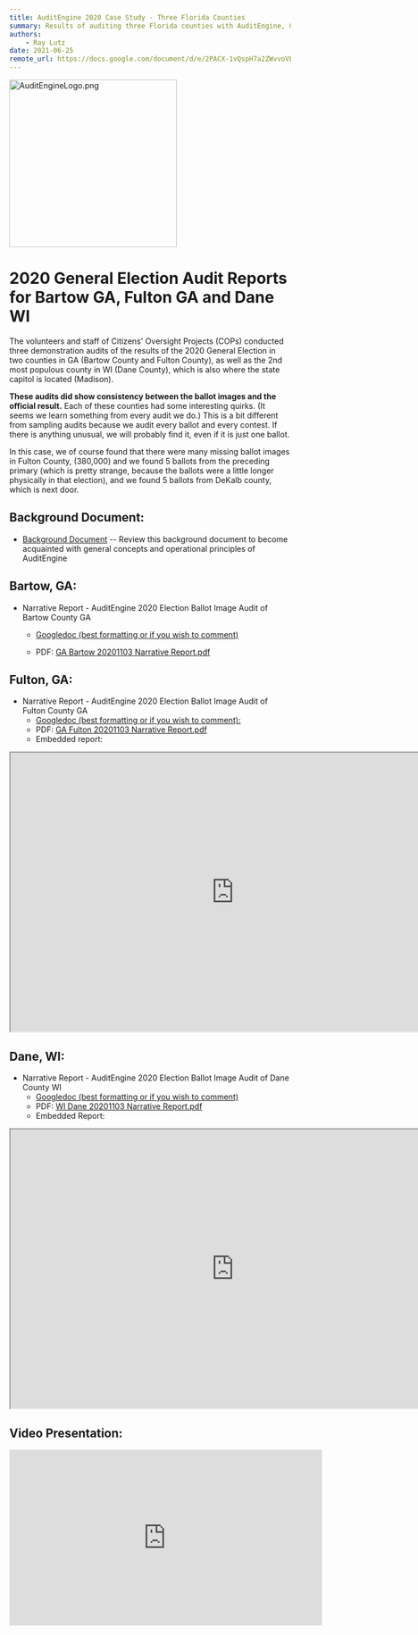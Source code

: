 ```yaml
---
title: AuditEngine 2020 Case Study - Three Florida Counties
summary: Results of auditing three Florida counties with AuditEngine, Collier, Volusia and St. Lucie Counties.
authors:
    - Ray Lutz
date: 2021-06-25
remote_url: https://docs.google.com/document/d/e/2PACX-1vQspH7a2ZWvvoVLPidaRmiVzPWicJ--MMq28g75bWJMMNvb8HwvB8AZP7jmflQVRAgpyli0pBbUJu5b/pub
---
```

<link rel="icon" type="image/x-icon" href="https://mapper.auditengine.org/assets/images/A.png">
<img src="https://copswiki.org/w/pub/Common/AuditEngine/AuditEngineLogo.png" alt="AuditEngineLogo.png" width='300' />

# 2020 General Election Audit Reports for Bartow GA, Fulton GA and Dane WI

The volunteers and staff of Citizens' Oversight Projects (COPs) conducted three demonstration audits of the results of the 2020 General Election in two counties in GA (Bartow County and Fulton County), as well as the 2nd most populous county in WI (Dane County), which is also where the state capitol is located (Madison).

**These audits did show consistency between the ballot images and the official result.** Each of these counties had some interesting quirks. (It seems we learn something from every audit we do.) This is a bit different from sampling audits because we audit every ballot and every contest. If there is anything unusual, we will probably find it, even if it is just one ballot.  

In this case, we of course found that there were many missing ballot images in Fulton County, (380,000) and we found 5 ballots from the preceding primary (which is pretty strange, because the ballots were a little longer physically in that election), and we found 5 ballots from DeKalb county, which is next door.

## Background Document:
   * [Background Document](/user-guide/auditengine-background-doc/) -- Review this background document to become acquainted with general concepts and operational principles of AuditEngine 

## Bartow, GA:

   * Narrative Report - AuditEngine 2020 Election Ballot Image Audit of Bartow County GA

      * [Googledoc (best formatting or if you wish to comment)](https://docs.google.com/document/d/1oNyx0v0pNVBtkhF41IB0RWjR9n1sNlfmTYCT93tHXCA/edit?usp=sharing)

      * PDF: [GA Bartow 20201103 Narrative Report.pdf](https://copswiki.org/w/pub/Common/M1986/GA%20Bartow%2020201103%20Narrative%20Report.pdf)

## Fulton, GA:

   * Narrative Report - AuditEngine 2020 Election Ballot Image Audit of Fulton County GA
      * [Googledoc (best formatting or if you wish to comment): ](https://docs.google.com/document/d/17glzBMkV7sx7L_Ig_uBp4mOK7HXVP3zlv_2BUOWX63I/edit?usp=sharing)
      * PDF: [GA Fulton 20201103 Narrative Report.pdf](https://copswiki.org/w/pub/Common/M1986/GA%20Fulton%2020201103%20Narrative%20Report.pdf)
      * Embedded report:

<iframe src="https://docs.google.com/document/d/e/2PACX-1vRC4Svf3w70XRUlyjLuGCwtXycO51BzXyId7YGYh9EdJ93umzA1qAiPo0rNohdtcNqQx4Rw9IIWTpn5/pub?embedded=true" width=800 height=500 border=1></iframe>

## Dane, WI:
   * Narrative Report - AuditEngine 2020 Election Ballot Image Audit of Dane County WI
      * [Googledoc (best formatting or if you wish to comment)](https://docs.google.com/document/d/1g56YbIkjRSSIXfGrLPqGPxFxHqMhabRUdgChM0FgzRA/edit?usp=sharing)
      * PDF: [WI Dane 20201103 Narrative Report.pdf](https://copswiki.org/w/pub/Common/M1986/WI%20Dane%2020201103%20Narrative%20Report.pdf)
      * Embedded Report:

<iframe src="https://docs.google.com/document/d/e/2PACX-1vSEjk-vfBDvjkKZ7ZUh5vJYZJ26VmFCceeGEIh9qnwOyLBAi41DwT2THNwFwPH8HRke3gLUPXhOM2HI/pub?embedded=true" width=800 height=500 border=1></iframe>

## Video Presentation:

<iframe width="560" height="315" src="https://www.youtube.com/embed/hQSbcDsUaPw" title="YouTube video player" frameborder="0" allow="accelerometer; autoplay; clipboard-write; encrypted-media; gyroscope; picture-in-picture" allowfullscreen></iframe>

